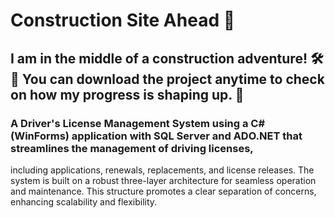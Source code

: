 # Construction Site Ahead 🚧

## I am in the middle of a construction adventure! 🛠️🚀 You can download the project anytime to check on how my progress is shaping up. 🌟

### A Driver's License Management System using a C# (WinForms) application with SQL Server and ADO.NET that streamlines the management of driving licenses,
including applications, renewals, replacements, and license releases.
The system is built on a robust three-layer architecture for seamless operation and maintenance.
This structure promotes a clear separation of concerns, enhancing scalability and flexibility.
